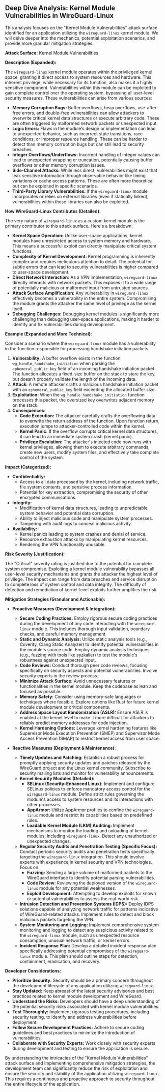 ## Deep Dive Analysis: Kernel Module Vulnerabilities in WireGuard-Linux

This analysis focuses on the "Kernel Module Vulnerabilities" attack surface identified for an application utilizing the `wireguard-linux` kernel module. We will delve deeper into the mechanics, potential exploitation scenarios, and provide more granular mitigation strategies.

**Attack Surface:** Kernel Module Vulnerabilities

**Description (Expanded):**

The `wireguard-linux` kernel module operates within the privileged kernel space, granting it direct access to system resources and hardware. This inherent privilege, while necessary for its function, also makes it a highly sensitive component. Vulnerabilities within this module can be exploited to gain complete control over the operating system, bypassing all user-level security measures. These vulnerabilities can arise from various sources:

* **Memory Corruption Bugs:**  Buffer overflows, heap overflows, use-after-free errors, and double-free vulnerabilities can allow attackers to overwrite critical kernel data structures or execute arbitrary code. These are often triggered by malformed network packets or unexpected input.
* **Logic Errors:** Flaws in the module's design or implementation can lead to unexpected behavior, such as incorrect state transitions, race conditions, or improper resource handling. These can be harder to detect than memory corruption bugs but can still lead to security breaches.
* **Integer Overflows/Underflows:** Incorrect handling of integer values can lead to unexpected wrapping or truncation, potentially causing buffer overflows or other memory corruption issues.
* **Side-Channel Attacks:**  While less direct, vulnerabilities might exist that leak sensitive information through observable behavior like timing variations or cache access patterns. These are often more theoretical but can be exploited in specific scenarios.
* **Third-Party Library Vulnerabilities:** If the `wireguard-linux` module incorporates or relies on external libraries (even if statically linked), vulnerabilities within those libraries can also be exploited.

**How WireGuard-Linux Contributes (Detailed):**

The very nature of `wireguard-linux` as a custom kernel module is the primary contributor to this attack surface. Here's a breakdown:

* **Kernel Space Operation:**  Unlike user-space applications, kernel modules have unrestricted access to system memory and hardware. This means a successful exploit can directly manipulate critical system functions.
* **Complexity of Kernel Development:** Kernel programming is inherently complex and requires meticulous attention to detail. The potential for subtle errors that can lead to security vulnerabilities is higher compared to user-space development.
* **Direct Network Interaction:**  As a VPN implementation, `wireguard-linux` directly interacts with network packets. This exposes it to a wide range of potentially malicious or malformed input from untrusted sources.
* **Attack Surface Amplification:**  Any vulnerability in `wireguard-linux` effectively becomes a vulnerability in the entire system. Compromising the module grants the attacker the same level of privilege as the kernel itself.
* **Debugging Challenges:** Debugging kernel modules is significantly more challenging than debugging user-space applications, making it harder to identify and fix vulnerabilities during development.

**Example (Expanded and More Technical):**

Consider a scenario where the `wireguard-linux` module has a vulnerability in the function responsible for processing handshake initiation packets.

1. **Vulnerability:** A buffer overflow exists in the function `wg_handle_handshake_initiation` when parsing the `ephemeral_public_key` field of an incoming handshake initiation packet. The function allocates a fixed-size buffer on the stack to store the key, but doesn't properly validate the length of the incoming data.
2. **Attack:** A remote attacker crafts a malicious handshake initiation packet with an `ephemeral_public_key` field exceeding the allocated buffer size.
3. **Exploitation:** When the `wg_handle_handshake_initiation` function processes this packet, the oversized key overwrites adjacent memory on the stack.
4. **Consequences:**
    * **Code Execution:** The attacker carefully crafts the overflowing data to overwrite the return address of the function. Upon function return, execution jumps to attacker-controlled code within the kernel.
    * **Kernel Panic:** If the overflow corrupts critical kernel data structures, it can lead to an immediate system crash (kernel panic).
    * **Privilege Escalation:** The attacker's injected code now runs with kernel privileges, allowing them to execute arbitrary commands, create new users, modify system files, and effectively take complete control of the system.

**Impact (Categorized):**

* **Confidentiality:**
    * Access to all data processed by the kernel, including network traffic, file system contents, and sensitive process information.
    * Potential for key extraction, compromising the security of other encrypted communications.
* **Integrity:**
    * Modification of kernel data structures, leading to unpredictable system behavior and potential data corruption.
    * Ability to inject malicious code and manipulate system processes.
    * Tampering with audit logs to conceal malicious activity.
* **Availability:**
    * Kernel panics leading to system crashes and denial of service.
    * Resource exhaustion attacks by manipulating kernel resources.
    * Rendering the VPN functionality unusable.

**Risk Severity (Justification):**

The "Critical" severity rating is justified due to the potential for complete system compromise. Exploiting a kernel module vulnerability bypasses all user-level security mechanisms and grants the attacker the highest level of privilege. The impact can range from data breaches and service disruption to complete loss of system control and data integrity. The difficulty of detection and remediation of kernel-level exploits further amplifies the risk.

**Mitigation Strategies (Granular and Actionable):**

* **Proactive Measures (Development & Integration):**
    * **Secure Coding Practices:** Employ rigorous secure coding practices during the development of any code interacting with the `wireguard-linux` module. This includes thorough input validation, boundary checks, and careful memory management.
    * **Static and Dynamic Analysis:** Utilize static analysis tools (e.g., Coverity, Clang Static Analyzer) to identify potential vulnerabilities in the module's source code. Employ dynamic analysis techniques (e.g., fuzzing with tools like syzkaller) to test the module's robustness against unexpected input.
    * **Code Reviews:** Conduct thorough peer code reviews, focusing specifically on security aspects and potential vulnerabilities. Involve security experts in the review process.
    * **Minimize Attack Surface:**  Avoid unnecessary features or functionalities in the kernel module. Keep the codebase as lean and focused as possible.
    * **Memory Safety:**  Consider using memory-safe languages or techniques where feasible. Explore options like Rust for future kernel module development or critical components.
    * **Address Space Layout Randomization (ASLR):** Ensure ASLR is enabled at the kernel level to make it more difficult for attackers to reliably predict memory addresses for code injection.
    * **Kernel Hardening Options:** Leverage kernel hardening features like Supervisor Mode Execution Prevention (SMEP) and Supervisor Mode Access Prevention (SMAP) to restrict kernel access from user space.

* **Reactive Measures (Deployment & Maintenance):**
    * **Timely Updates and Patching:**  Establish a robust process for promptly applying security updates and patches released by the WireGuard project and the Linux kernel community. Subscribe to security mailing lists and monitor for vulnerability announcements.
    * **Kernel Security Modules (Detailed):**
        * **SELinux (Security-Enhanced Linux):** Implement and configure SELinux policies to enforce mandatory access control for the `wireguard-linux` module. Define strict rules governing the module's access to system resources and its interactions with other processes.
        * **AppArmor:** Utilize AppArmor profiles to confine the `wireguard-linux` module and restrict its capabilities based on predefined rules.
        * **Loadable Kernel Module (LKM) Auditing:** Implement mechanisms to monitor the loading and unloading of kernel modules, including `wireguard-linux`. Detect any unauthorized or unexpected changes.
    * **Regular Security Audits and Penetration Testing (Specific Focus):** Conduct periodic security audits and penetration tests specifically targeting the `wireguard-linux` integration. This should involve experts with experience in kernel security and VPN technologies. Focus on:
        * **Fuzzing:**  Sending a large volume of malformed packets to the WireGuard interface to identify potential parsing vulnerabilities.
        * **Code Review:**  Reviewing the deployed version of the `wireguard-linux` module for any potential weaknesses.
        * **Exploit Development:** Attempting to develop exploits for known or potential vulnerabilities to assess the real-world risk.
    * **Intrusion Detection and Prevention Systems (IDPS):** Deploy IDPS solutions capable of analyzing network traffic for patterns indicative of WireGuard-related attacks. Implement rules to detect and block malicious packets targeting the VPN.
    * **System Monitoring and Logging:** Implement comprehensive system monitoring and logging to detect any suspicious activity related to the `wireguard-linux` module, such as unexpected resource consumption, unusual network traffic, or kernel errors.
    * **Incident Response Plan:** Develop a detailed incident response plan specifically addressing potential compromises of the `wireguard-linux` module. This plan should outline steps for detection, containment, eradication, and recovery.

**Developer Considerations:**

* **Prioritize Security:**  Security should be a primary concern throughout the development lifecycle of any application utilizing `wireguard-linux`.
* **Stay Updated:**  Keep abreast of the latest security advisories and best practices related to kernel module development and WireGuard.
* **Understand the Risks:**  Developers should have a deep understanding of the potential security risks associated with kernel module vulnerabilities.
* **Test Thoroughly:**  Implement rigorous testing procedures, including security testing, to identify and address vulnerabilities before deployment.
* **Follow Secure Development Practices:** Adhere to secure coding guidelines and best practices to minimize the introduction of vulnerabilities.
* **Collaborate with Security Experts:**  Work closely with security experts during development and testing to ensure the application is secure.

By understanding the intricacies of the "Kernel Module Vulnerabilities" attack surface and implementing comprehensive mitigation strategies, the development team can significantly reduce the risk of exploitation and ensure the security and stability of the application utilizing `wireguard-linux`. This requires a continuous and proactive approach to security throughout the entire lifecycle of the application.
